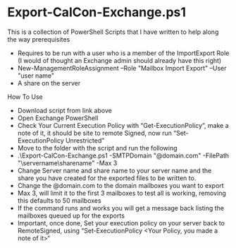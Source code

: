 # Export-CalCon-Exchange.ps1
This is a collection of PowerShell Scripts that I have written to help along the way prerequisites 
*	Requires to be run with a user who is a member of the ImportExport Role (I would of thought an Exchange admin should already have this right) 
*	New-ManagementRoleAssignment –Role "Mailbox Import Export" –User "user name"
*	A share on the server 

How To Use 
              
*	Download script from link above
*	Open Exchange PowerShell
*	Check Your Current Execution Policy with “Get-ExecutionPolicy”, make a note of it, it should be site to remote Signed, now run “Set-ExecutionPolicy Unrestricted”
*	Move to the folder with the script and run the following 
* .\Export-CalCon-Exchange.ps1 -SMTPDomain "@domain.com" -FilePath "\\servername\sharename" -Max 3
*	Change Server name and share name to your server name and the share you have created for the exported files to be written to.
* Change the @domain.com to the domain mailboxes you want to export
*	Max 3, will limit it to the first 3 mailboxes to test all is working, removing this defaults to 50 mailboxes
*	If the command runs and works you will get a message back listing the mailboxes queued up for the exports
*	Important, once done, Set your execution policy on your server back to RemoteSigned, using “Set-ExecutionPolicy <Your Policy, you made a note of it>“
